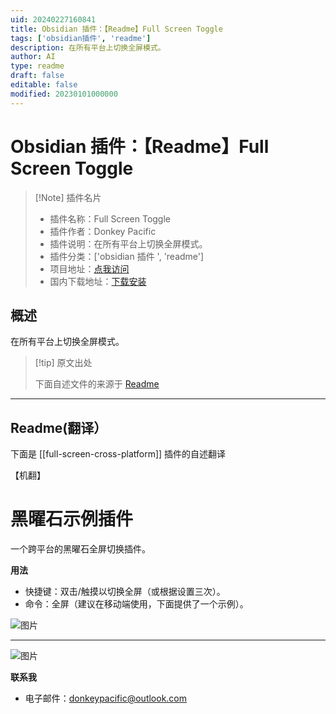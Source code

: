```yaml
---
uid: 20240227160841
title: Obsidian 插件：【Readme】Full Screen Toggle
tags: ['obsidian插件', 'readme']
description: 在所有平台上切换全屏模式。
author: AI
type: readme
draft: false
editable: false
modified: 20230101000000
---
```


# Obsidian 插件：【Readme】Full Screen Toggle

> [!Note] 插件名片
> - 插件名称：Full Screen Toggle
> - 插件作者：Donkey Pacific
> - 插件说明：在所有平台上切换全屏模式。
> - 插件分类：['obsidian 插件 ', 'readme']
> - 项目地址：[点我访问](https://github.com/DonkeyPacific/obsidian-full-screen-cross-platform-plugin)
> - 国内下载地址：[下载安装](https://pkmer.cn/products/plugin/pluginMarket/?full-screen-cross-platform)

## 概述

在所有平台上切换全屏模式。

> [!tip] 原文出处
>
>下面自述文件的来源于 [Readme](https://ghproxy.net/https://raw.githubusercontent.com/DonkeyPacific/obsidian-full-screen-cross-platform-plugin/main/README.md)

---

## Readme(翻译）

下面是 [[full-screen-cross-platform]] 插件的自述翻译

【机翻】

# 黑曜石示例插件

一个跨平台的黑曜石全屏切换插件。

**用法**

- 快捷键：双击/触摸以切换全屏（或根据设置三次）。
- 命令：全屏（建议在移动端使用，下面提供了一个示例）。

![图片](https://cdn.pkmer.cn/covers/full-screen-cross-platform_2_0.png!pkmer)

***

![图片](https://cdn.pkmer.cn/covers/full-screen-cross-platform_2_1.png!pkmer)

**联系我**

- 电子邮件：donkeypacific@outlook.com



